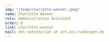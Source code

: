 ```yaml
---
img: "/team/charlotte-wenner.jpeg"
name: Charlotte Wenner
role: Administrative Assistant
order: 8
link: charlotte-wenner
mail: eml-sekretariat at inf.uni-tuebingen.de
---
```


